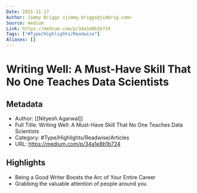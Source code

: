 ```yaml
---
Date: 2021-11-17
Author: Jimmy Briggs <jimmy.briggs@jimbrig.com>
Source: medium
Link: https://medium.com/p/34a1e8b1b724
Tags: ["#Type/Highlights/Readwise"]
Aliases: []
---
```

# Writing Well: A Must-Have Skill That No One Teaches Data Scientists

## Metadata
- Author: [[Nityesh Agarwal]]
- Full Title: Writing Well: A Must-Have Skill That No One Teaches Data Scientists
- Category: #Type/Highlights/Readwise/Articles
- URL: https://medium.com/p/34a1e8b1b724

## Highlights
- Being a Good Writer Boosts the Arc of Your Entire Career
- Grabbing the valuable attention of people around you
